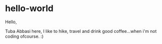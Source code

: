 # hello-world

Hello, 

Tuba Abbasi here, I like to hike, travel and drink good coffee...when i'm not coding ofcourse. :) 
